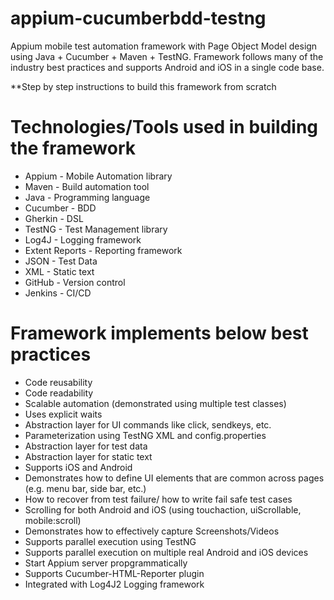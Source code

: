 # appium-cucumberbdd-testng
Appium mobile test automation framework with Page Object Model design using Java + Cucumber + Maven + TestNG.
Framework follows many of the industry best practices and supports Android and iOS in a single code base.

**Step by step instructions to build this framework from scratch 

Technologies/Tools used in building the framework
=================================================
- Appium - Mobile Automation library
- Maven - Build automation tool
- Java - Programming language
- Cucumber - BDD
- Gherkin - DSL
- TestNG - Test Management library
- Log4J - Logging framework
- Extent Reports - Reporting framework
- JSON - Test Data
- XML - Static text
- GitHub - Version control
- Jenkins - CI/CD

Framework implements below best practices
=========================================
- Code reusability
- Code readability
- Scalable automation (demonstrated using multiple test classes)
- Uses explicit waits
- Abstraction layer for UI commands like click, sendkeys, etc.
- Parameterization using TestNG XML and config.properties
- Abstraction layer for test data
- Abstraction layer for static text
- Supports iOS and Android
- Demonstrates how to define UI elements that are common across pages (e.g. menu bar, side bar, etc.)
- How to recover from test failure/ how to write fail safe test cases
- Scrolling for both Android and iOS (using touchaction, uiScrollable, mobile:scroll)
- Demonstrates how to effectively capture Screenshots/Videos
- Supports parallel execution using TestNG
- Supports parallel execution on multiple real Android and iOS devices
- Start Appium server propgrammatically
- Supports Cucumber-HTML-Reporter plugin
- Integrated with Log4J2 Logging framework

